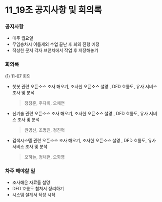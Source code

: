 # 11_19조 공지사항 및 회의록   
    
### 공지사항    
- 매주 월요일 
- 무임승차시 이름제외 수업 끝난 후 회의 진행 예정
- 작성한 문서 각자 브랜치에서 작업 후 저장해놓기    
    


### 회의록 

(1) 11-07 회의    
- 챗봇 관련 오픈소스 조사 해오기, 조사한 오픈소스 설명 , DFD 흐름도, 유사 서비스 조사 및 분석    
  > 정창훈, 주다희, 오채연   
- 신기술 관련 오픈소스 조사 해오기, 조사한 오픈소스 설명 , DFD 흐름도, 유사 서비스 조사 및 분석   
  > 원영신, 조명진, 정진혁   
- 검색시스템 관련 오픈소스 조사 해오기, 조사한 오픈소스 설명 , DFD 흐름도, 유사 서비스 조사 및 분석       
  > 오하늘, 정채헌, 오화영
 
 
 ### 차주 해야할 일   
 - 조사해온 자료들 설명    
 - DFD 흐름도 합쳐서 정리하기   
 - 시스템 설계서 작성 시작
 


